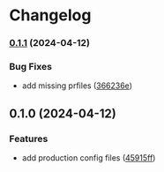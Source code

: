 # Changelog

### [0.1.1](https://www.github.com/clinical-genomics-uppsala/poirot_config/compare/v0.1.0...v0.1.1) (2024-04-12)


### Bug Fixes

* add missing prfiles ([366236e](https://www.github.com/clinical-genomics-uppsala/poirot_config/commit/366236edec2cb0f8cb97b840fcc8345f113f806b))

## 0.1.0 (2024-04-12)


### Features

* add production config files ([45915ff](https://www.github.com/clinical-genomics-uppsala/poirot_config/commit/45915ffd7f1fffb750c61041395770948dbaafe2))
